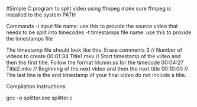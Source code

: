 #Simple C program to split video using ffmpeg
make sure ffmpeg is installed to the system PATH

Commands
-i input file name: use this to provide the source video that needs to be split into timecodes
-t timestamps file name: use this to provide the timestamps file

The timestamp file should look like this. Erase comments
3                               // Number of videos to create
00:01:34 Title1.mkv             // Start timestamp of the video and then the first title. Follow the format hh:mm:ss for the timecode
00:04:27 Title2.mkv             // Beginning of the next video and then the next title
00:10:00                        // The last line is the end timestamp of your final video do not include a title.

Compilation instructions

gcc -o splitter.exe splitter.c
